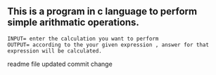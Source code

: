 ## This is a program in c language to perform simple arithmatic operations.
```
INPUT= enter the calculation you want to perform
OUTPUT= according to the your given expression , answer for that expression will be calculated.
```
readme file updated
commit change
